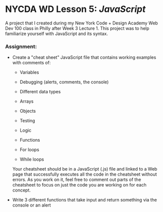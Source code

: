 # NYCDA WD Lesson 5: <i>JavaScript</i>
A project that I created during my New York Code + Design Academy Web Dev 100 class in Philly after Week 3 Lecture 1. This project was to help familiarize yourself with JavaScript and its syntax.

### Assignment:
* Create a "cheat sheet" JavaScript file that contains working examples with comments of:

  * Variables

  * Debugging (alerts, comments, the console)

  * Different data types

  * Arrays

  * Objects

  * Testing

  * Logic

  * Functions

  * For loops

  * While loops

  Your cheatsheet should be in a JavaScript (.js) file and linked to a Web page that successfully executes all the code in the cheatsheet without errors. As you work on it, feel free to comment out parts of the cheatsheet to focus on just the code you are working on for each concept.

* Write 3 different functions that take input and return something via the console or an alert
